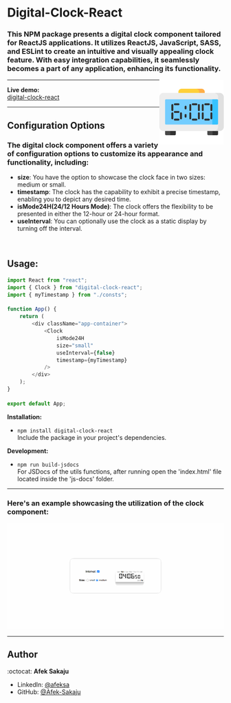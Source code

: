# Digital-Clock-React

### This NPM package presents a digital clock component tailored for ReactJS applications. It utilizes ReactJS, JavaScript, SASS, and ESLint to create an intuitive and visually appealing clock feature. With easy integration capabilities, it seamlessly becomes a part of any application, enhancing its functionality. <br />

<img src="./readme-resources/clock.png" width=150px height=150px align="right">

---

**Live demo:** </br>[digital-clock-react](http://Afek-Sakaju.github.io/digital-clock-react)

---

## Configuration Options

### The digital clock component offers a variety of configuration options to customize its appearance and functionality, including:

-   **size**: You have the option to showcase the clock face in two sizes: medium or small.
-   **timestamp**: The clock has the capability to exhibit a precise timestamp, enabling you to depict any desired time.
-   **isMode24H(24/12 Hours Mode)**: The clock offers the flexibility to be presented in either the 12-hour or 24-hour format.
-   **useInterval**: You can optionally use the clock as a static display by turning off the interval.

</br>

## Usage:

```js
import React from "react";
import { Clock } from "digital-clock-react";
import { myTimestamp } from "./consts";

function App() {
    return (
        <div className="app-container">
            <Clock
                isMode24H
                size="small"
                useInterval={false}
                timestamp={myTimestamp}
            />
        </div>
    );
}

export default App;
```

**Installation:**</br>

-   `npm install digital-clock-react` <br /> Include the package in your project's dependencies.

**Development:**</br>

-   `npm run build-jsdocs`</br>For JSDocs of the utils functions, after running open the 'index.html' file located inside the 'js-docs' folder.

---

### **Here's an example showcasing the utilization of the clock component:**

![Example-GIF](./readme-resources/clock-gif.gif)

---

## Author

:octocat: **Afek Sakaju**

-   LinkedIn: [@afeksa](https://www.linkedin.com/in/afeksa/)
-   GitHub: [@Afek-Sakaju](https://github.com/Afek-Sakaju)
